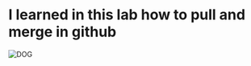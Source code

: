 <h1>I learned in this lab how to pull and merge in github</h1>

  ![DOG](https://encrypted-tbn0.gstatic.com/images?q=tbn:ANd9GcQab6Io-Ojknu5NRSaO7QhscT1H619NA2j7kB2EYu2tTh6_JCOIP5l0kVY8WhRy4_oinDw&usqp=CAU)
